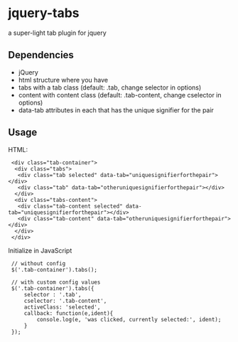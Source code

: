 jquery-tabs
===========

a super-light tab plugin for jquery

Dependencies
------------
 - jQuery
 - html structure where you have
  - tabs with a tab class (default: .tab, change selector in options)
  - content with content class (default: .tab-content, change cselector in options)
  - data-tab attributes in each that has the unique signifier for the pair

Usage
-----

HTML:
```
 <div class="tab-container">
  <div class="tabs">
   <div class="tab selected" data-tab="uniquesignifierforthepair"></div>
   <div class="tab" data-tab="otheruniquesignifierforthepair"></div>
  </div>
  <div class="tabs-content">
   <div class="tab-content selected" data-tab="uniquesignifierforthepair"></div>
   <div class="tab-content" data-tab="otheruniquesignifierforthepair"></div>
  </div>
 </div>
```

Initialize in JavaScript
```
 // without config
 $('.tab-container').tabs();
 
 // with custom config values
 $('.tab-container').tabs({
     selector : '.tab',
     cselector: '.tab-content',
     activeClass: 'selected',
     callback: function(e,ident){
         console.log(e, 'was clicked, currently selected:', ident);
     }
 });
```
